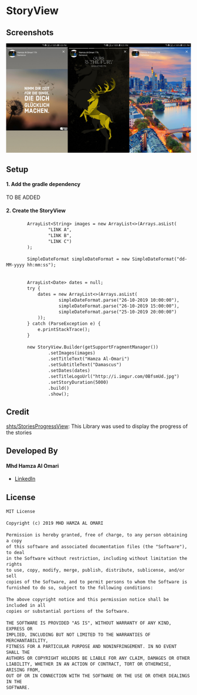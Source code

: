 # StoryView

## Screenshots

![Screenshots](images/screenshots.jpg)


## Setup

#### 1. Add the gradle dependency

TO BE ADDED

#### 2. Create the StoryView

```
        ArrayList<String> images = new ArrayList<>(Arrays.asList(
                "LINK A",
                "LINK B",
                "LINK C")
        );

        SimpleDateFormat simpleDateFormat = new SimpleDateFormat("dd-MM-yyyy hh:mm:ss");


        ArrayList<Date> dates = null;
        try {
            dates = new ArrayList<>(Arrays.asList(
                    simpleDateFormat.parse("26-10-2019 10:00:00"),
                    simpleDateFormat.parse("26-10-2019 15:00:00"),
                    simpleDateFormat.parse("25-10-2019 20:00:00")
            ));
        } catch (ParseException e) {
            e.printStackTrace();
        }

        new StoryView.Builder(getSupportFragmentManager())
                .setImages(images)
                .setTitleText("Hamza Al-Omari")
                .setSubtitleText("Damascus")
                .setDates(dates)
                .setTitleLogoUrl("http://i.imgur.com/0BfsmUd.jpg")
                .setStoryDuration(5000)
                .build()
                .show();
 ```
 
 ## Credit 
 
 [shts/StoriesProgressView](https://github.com/shts/StoriesProgressView): This Library was used to display the progress of the stories
 

## Developed By
#### Mhd Hamza Al Omari
* [LinkedIn](https://www.linkedin.com/in/omarihamza/)


## License
```
MIT License

Copyright (c) 2019 MHD HAMZA AL OMARI

Permission is hereby granted, free of charge, to any person obtaining a copy
of this software and associated documentation files (the "Software"), to deal
in the Software without restriction, including without limitation the rights
to use, copy, modify, merge, publish, distribute, sublicense, and/or sell
copies of the Software, and to permit persons to whom the Software is
furnished to do so, subject to the following conditions:

The above copyright notice and this permission notice shall be included in all
copies or substantial portions of the Software.

THE SOFTWARE IS PROVIDED "AS IS", WITHOUT WARRANTY OF ANY KIND, EXPRESS OR
IMPLIED, INCLUDING BUT NOT LIMITED TO THE WARRANTIES OF MERCHANTABILITY,
FITNESS FOR A PARTICULAR PURPOSE AND NONINFRINGEMENT. IN NO EVENT SHALL THE
AUTHORS OR COPYRIGHT HOLDERS BE LIABLE FOR ANY CLAIM, DAMAGES OR OTHER
LIABILITY, WHETHER IN AN ACTION OF CONTRACT, TORT OR OTHERWISE, ARISING FROM,
OUT OF OR IN CONNECTION WITH THE SOFTWARE OR THE USE OR OTHER DEALINGS IN THE
SOFTWARE.
```
